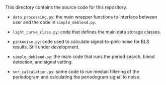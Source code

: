 This directory contains the source code for this repository.

 - `data_processing.py`: the main wrapper functions to interface between user
   and the code in `simple_deblend.py`.

 - `light_curve_class.py`: code that defines the main data storage classes.

 - `pinknoise.py`: code used to calculate signal-to-pink-noise for BLS
   results.  Still under development.

 - `simple_deblend.py`: the main code that runs the period search,
    blend detection, and signal vetting.

 - `snr_calculation.py`: some code to run median filtering of the periodogram
    and calculating the periodogram signal to noise.